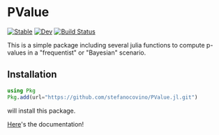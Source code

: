 # PValue

[![Stable](https://img.shields.io/badge/docs-stable-blue.svg)](https://stefanocovino.github.io/PValue.jl/stable/)
[![Dev](https://img.shields.io/badge/docs-dev-blue.svg)](https://stefanocovino.github.io/PValue.jl/dev/)
[![Build Status](https://github.com/stefanocovino/PValue.jl/actions/workflows/CI.yml/badge.svg?branch=main)](https://github.com/stefanocovino/PValue.jl/actions/workflows/CI.yml?query=branch%3Amain)


This is a simple package including several julia functions to compute p-values in a "frequentist" or "Bayesian" scenario.


## Installation

```julia
using Pkg
Pkg.add(url="https://github.com/stefanocovino/PValue.jl.git")
```

will install this package.


[Here](https://stefanocovino.github.io/PValue.jl/stable/)'s the documentation!